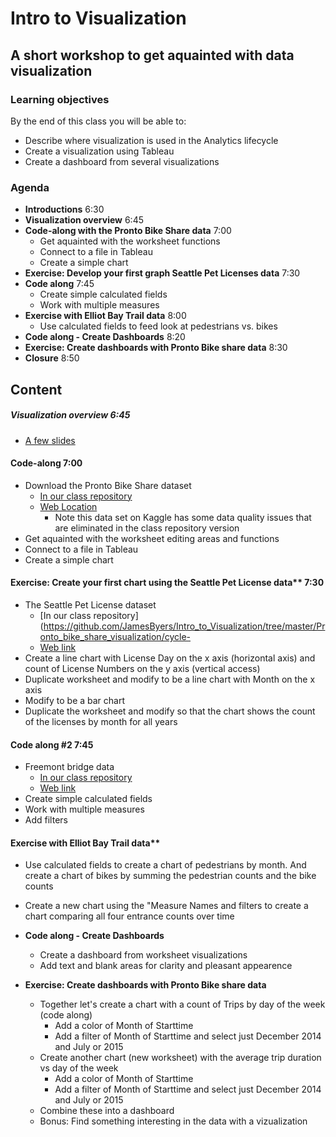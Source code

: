 # Intro to Visualization
## A short workshop to get aquainted with data visualization

### Learning objectives
By the end of this class you will be able to:
* Describe where visualization is used in the Analytics lifecycle
* Create a visualization using Tableau
* Create a dashboard from several visualizations

### Agenda
* **Introductions**   6:30
* **Visualization overview**  6:45
* **Code-along with the Pronto Bike Share data**   7:00
  * Get aquainted with the worksheet functions
  * Connect to a file in Tableau
  * Create a simple chart
* **Exercise: Develop your first graph Seattle Pet Licenses data**   7:30
* **Code along**   7:45
  * Create simple calculated fields
  * Work with multiple measures
* **Exercise with Elliot Bay Trail data**   8:00 
  * Use calculated fields to feed look at pedestrians vs. bikes
* **Code along - Create Dashboards**   8:20
* **Exercise: Create dashboards with Pronto Bike share data**   8:30
* **Closure**   8:50

 
## Content

##### Visualization overview   6:45
* [A few slides](https://docs.google.com/presentation/d/1fRl4N4mOWAYA5mRbtbnBE5lQMnku0eSJa6vqJq9oUgI/edit?usp=sharing)
 
#### Code-along   7:00
* Download the Pronto Bike Share dataset
  * [In our class repository](https://github.com/JamesByers/Intro_to_Visualization/tree/master/Seattle_pet_license_data)
  * [Web Location](https://www.kaggle.com/pronto/cycle-share-dataset)
    * Note this data set on Kaggle has some data quality issues that are eliminated in the class repository version
* Get aquainted with the worksheet editing areas and functions
* Connect to a file in Tableau
* Create a simple chart
 
#### Exercise: Create your first chart using the Seattle Pet License data**   7:30
* The Seattle Pet License dataset
    * [In our class repository](https://github.com/JamesByers/Intro_to_Visualization/tree/master/Pronto_bike_share_visualization/cycle-
    * [Web link](https://data.seattle.gov/Community/Seattle-Pet-Licenses/jguv-t9rb)
* Create a line chart with License Day on the x axis (horizontal axis) and count of License Numbers on the y axis (vertical access)
* Duplicate worksheet and modify to be a line chart with Month on the x axis
* Modify to be a bar chart
* Duplicate the worksheet and modify so that the chart shows the count of the licenses by month for all years
  
#### Code along #2   7:45
* Freemont bridge data
  * [In our class repository](https://github.com/JamesByers/Intro_to_Visualization/blob/master/Freemont_bridge_data/Freemont_bridge_bike_traffic-daily.json)
  * [Web link](https://data.seattle.gov/Transportation/Fremont-Bridge-Daily-Bicycle-Counts/eytj-7qg9/data)
* Create simple calculated fields
* Work with multiple measures
* Add filters

#### Exercise with Elliot Bay Trail data**
  * Use calculated fields to create a chart of pedestrians by month.  And create a chart of bikes by summing the pedestrian counts and the bike counts
  * Create a new chart using the "Measure Names and filters to create a chart comparing all four entrance counts over time
  
* **Code along - Create Dashboards**
  * Create a dashboard from worksheet visualizations
  * Add text and blank areas for clarity and pleasant appearence

* **Exercise: Create dashboards with Pronto Bike share data**
  * Together let's create a chart with a count of Trips by day of the week (code along)
    * Add a color of Month of Starttime
    * Add a filter of Month of Starttime and select just December 2014 and July or 2015
  * Create another chart (new worksheet) with the average trip duration vs day of the week
    * Add a color of Month of Starttime
    * Add a filter of Month of Starttime and select just December 2014 and July or 2015
  * Combine these into a dashboard
  * Bonus: Find something interesting in the data with a vizualization
  
